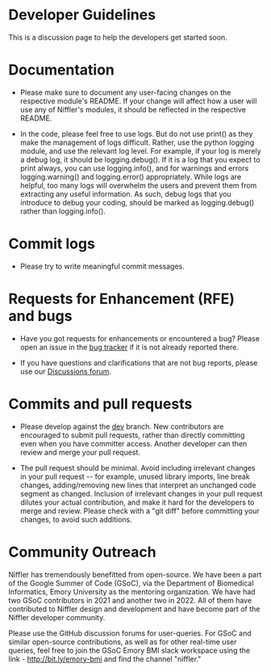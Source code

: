 # Developer Guidelines

This is a discussion page to help the developers get started soon. 


# Documentation

* Please make sure to document any user-facing changes on the respective module's README. If your change will affect how a user will use any of Niffler's modules, it should be reflected in the respective README.

* In the code, please feel free to use logs. But do not use print() as they make the management of logs difficult. Rather, use the python logging module, and use the relevant log level. For example, if your log is merely a debug log, it should be logging.debug(). If it is a log that you expect to print always, you can use logging.info(), and for warnings and errors logging.warning() and logging.error() appropriately. While logs are helpful, too many logs will overwhelm the users and prevent them from extracting any useful information. As such, debug logs that you introduce to debug your coding, should be marked as logging.debug() rather than logging.info().


# Commit logs

* Please try to write meaningful commit messages.


# Requests for Enhancement (RFE) and bugs

* Have you got requests for enhancements or encountered a bug? Please open an issue in the [bug tracker](https://github.com/Emory-HITI/Niffler/issues) if it is not already reported there.

* If you have questions and clarifications that are not bug reports, please use our [Discussions forum](https://github.com/Emory-HITI/Niffler/discussions).

# Commits and pull requests

* Please develop against the [dev](https://github.com/Emory-HITI/Niffler/tree/dev) branch. New contributors are encouraged to submit pull requests, rather than directly committing even when you have committer access. Another developer can then review and merge your pull request.

* The pull request should be minimal. Avoid including irrelevant changes in your pull request -- for example, unused library imports, line break changes, adding/removing new lines that interpret an unchanged code segment as changed. Inclusion of irrelevant changes in your pull request dilutes your actual contribution, and make it hard for the developers to merge and review. Please check with a "git diff" before committing your changes, to avoid such additions. 

# Community Outreach

Niffler has tremendously benefitted from open-source. We have been a part of the Google Summer of Code (GSoC), via the Department of Biomedical Informatics, Emory University as the mentoring organization. We have had two GSoC contributors in 2021 and another two in 2022. All of them have contributed to Niffler design and development and have become part of the Niffler developer community.

Please use the GitHub discussion forums for user-queries. For GSoC and similar open-source contributions, as well as for other real-time user queries, feel free to join the GSoC Emory BMI slack workspace using the link - http://bit.ly/emory-bmi and find the channel "niffler."
